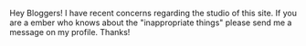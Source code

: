 Hey Bloggers! I have recent concerns regarding the studio of this site. If you are a ember who knows about the "inappropriate things" please send me a message on my profile. Thanks!
